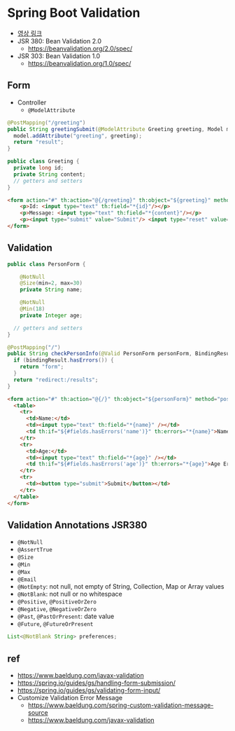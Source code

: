 # Spring Boot Validation
* [영상 링크](https://youtu.be/b5rzOaDRdyY)
* JSR 380: Bean Validation 2.0
  * https://beanvalidation.org/2.0/spec/
* JSR 303: Bean Validation 1.0
  * https://beanvalidation.org/1.0/spec/

## Form
* Controller
  * `@ModelAttribute`

```java
@PostMapping("/greeting")
public String greetingSubmit(@ModelAttribute Greeting greeting, Model model) {
  model.addAttribute("greeting", greeting);
  return "result";
}
```

```java
public class Greeting {
  private long id;
  private String content;
  // getters and setters
}
```

```html
<form action="#" th:action="@{/greeting}" th:object="${greeting}" method="post">
    <p>Id: <input type="text" th:field="*{id}"/></p>
    <p>Message: <input type="text" th:field="*{content}"/></p>
    <p><input type="submit" value="Submit"/> <input type="reset" value="Reset"/></p>
</form>
```

## Validation

```java
public class PersonForm {

	@NotNull
	@Size(min=2, max=30)
	private String name;

	@NotNull
	@Min(18)
	private Integer age;

  // getters and setters
}
```

```java
@PostMapping("/")
public String checkPersonInfo(@Valid PersonForm personForm, BindingResult bindingResult) {
  if (bindingResult.hasErrors()) {
    return "form";
  }
  return "redirect:/results";
}
```

```html
<form action="#" th:action="@{/}" th:object="${personForm}" method="post">
  <table>
    <tr>
      <td>Name:</td>
      <td><input type="text" th:field="*{name}" /></td>
      <td th:if="${#fields.hasErrors('name')}" th:errors="*{name}">Name Error</td>
    </tr>
    <tr>
      <td>Age:</td>
      <td><input type="text" th:field="*{age}" /></td>
      <td th:if="${#fields.hasErrors('age')}" th:errors="*{age}">Age Error</td>
    </tr>
    <tr>
      <td><button type="submit">Submit</button></td>
    </tr>
  </table>
</form>
```

## Validation Annotations JSR380
* `@NotNull`
* `@AssertTrue`
* `@Size`
* `@Min`
* `@Max`
* `@Email`
* `@NotEmpty`: not null, not empty of String, Collection, Map or Array values
* `@NotBlank`: not null or no whitespace
* `@Positive`, `@PositiveOrZero`
* `@Negative`, `@NegativeOrZero`
* `@Past`, `@PastOrPresent`: date value
* `@Future`, `@FutureOrPresent`

```java
List<@NotBlank String> preferences;
```

## ref
* https://www.baeldung.com/javax-validation
* https://spring.io/guides/gs/handling-form-submission/
* https://spring.io/guides/gs/validating-form-input/
* Customize Validation Error Message
  * https://www.baeldung.com/spring-custom-validation-message-source
  * https://www.baeldung.com/javax-validation
